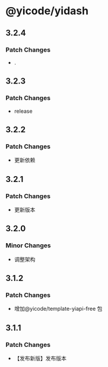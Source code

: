 # @yicode/yidash

## 3.2.4

### Patch Changes

-   .

## 3.2.3

### Patch Changes

-   release

## 3.2.2

### Patch Changes

-   更新依赖

## 3.2.1

### Patch Changes

-   更新版本

## 3.2.0

### Minor Changes

-   调整架构

## 3.1.2

### Patch Changes

-   增加@yicode/template-yiapi-free 包

## 3.1.1

### Patch Changes

-   【发布新版】发布版本
